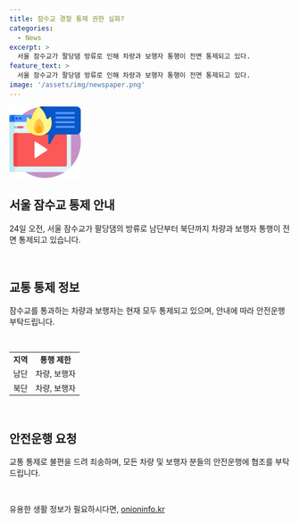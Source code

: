```yaml
---
title: 잠수교 경찰 통제 권한 실화?
categories:
  - News
excerpt: >
  서울 잠수교가 팔당댐 방류로 인해 차량과 보행자 통행이 전면 통제되고 있다. 
feature_text: >
  서울 잠수교가 팔당댐 방류로 인해 차량과 보행자 통행이 전면 통제되고 있다. 
image: '/assets/img/newspaper.png'
---
```


<p><img src="/assets/img/news.png" alt="rentncar 속보" /></p>

<h2 data-ke-size="size26">서울 잠수교 통제 안내</h2>

<p data-ke-size="size16">24일 오전, 서울 잠수교가 팔당댐의 방류로 남단부터 북단까지 차량과 보행자 통행이 전면 통제되고 있습니다.</p>

<p data-ke-size="size16">&nbsp;</p>

<h2 data-ke-size="size26">교통 통제 정보</h2>

<p data-ke-size="size16">잠수교를 통과하는 차량과 보행자는 현재 모두 통제되고 있으며, 안내에 따라 안전운행 부탁드립니다.</p>

<p data-ke-size="size16">&nbsp;</p>

<table>
<tbody>
<tr>
<td style="text-align: center; height: 17px;"><b>지역</b></td>
<td style="text-align: center; height: 17px;"><b>통행 제한</b></td>
</tr>
<tr>
<td style="text-align: center; height: 17px;">남단</td>
<td style="text-align: center; height: 17px;">차량, 보행자</td>
</tr>
<tr>
<td style="text-align: center; height: 17px;">북단</td>
<td style="text-align: center; height: 17px;">차량, 보행자</td>
</tr>
</tbody>
</table>

<p data-ke-size="size16">&nbsp;</p>

<h2 data-ke-size="size26">안전운행 요청</h2>

<p data-ke-size="size16">교통 통제로 불편을 드려 죄송하며, 모든 차량 및 보행자 분들의 안전운행에 협조를 부탁드립니다.</p>

<p data-ke-size="size16">&nbsp;</p>
유용한 생활 정보가 필요하시다면, <a href="https://onioninfo.kr" rel="dofollow">onioninfo.kr</a>


